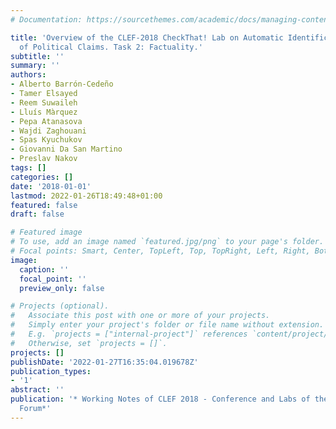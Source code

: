 ```yaml
---
# Documentation: https://sourcethemes.com/academic/docs/managing-content/

title: 'Overview of the CLEF-2018 CheckThat! Lab on Automatic Identification and Verification
  of Political Claims. Task 2: Factuality.'
subtitle: ''
summary: ''
authors:
- Alberto Barrón-Cedeño
- Tamer Elsayed
- Reem Suwaileh
- Lluís Màrquez
- Pepa Atanasova
- Wajdi Zaghouani
- Spas Kyuchukov
- Giovanni Da San Martino
- Preslav Nakov
tags: []
categories: []
date: '2018-01-01'
lastmod: 2022-01-26T18:49:48+01:00
featured: false
draft: false

# Featured image
# To use, add an image named `featured.jpg/png` to your page's folder.
# Focal points: Smart, Center, TopLeft, Top, TopRight, Left, Right, BottomLeft, Bottom, BottomRight.
image:
  caption: ''
  focal_point: ''
  preview_only: false

# Projects (optional).
#   Associate this post with one or more of your projects.
#   Simply enter your project's folder or file name without extension.
#   E.g. `projects = ["internal-project"]` references `content/project/deep-learning/index.md`.
#   Otherwise, set `projects = []`.
projects: []
publishDate: '2022-01-27T16:35:04.019678Z'
publication_types:
- '1'
abstract: ''
publication: '* Working Notes of CLEF 2018 - Conference and Labs of the Evaluation
  Forum*'
---
```

